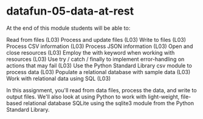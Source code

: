 # datafun-05-data-at-rest
At the end of this module students will be able to:

Read from files (L03)
Process and update files (L03)
Write to files (L03)
Process CSV information (L03)
Process JSON information (L03)
Open and close resources (L03)
Employ the with keyword when working with resources (L03)
Use try / catch / finally to implement error-handling on actions that may fail (L03)
Use the Python Standard Library csv module to process data (L03)
Populate a relational database with sample data (L03)
Work with relational data using SQL (L03)

 In this assignment, you'll read from data files, process the data, and write to output files. 
 We'll also look at using Python to work with light-weight, file-based relational database SQLite using the sqlite3
  module from the Python Standard Library. 